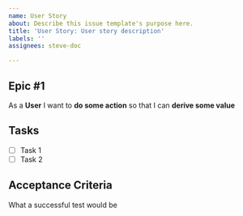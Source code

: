 ```yaml
---
name: User Story
about: Describe this issue template's purpose here.
title: 'User Story: User story description'
labels: ''
assignees: steve-doc

---
```


## Epic #1

As a **User** I want to **do some action** so that I can **derive some value**

## Tasks

* [ ] Task 1
* [ ] Task 2

## Acceptance Criteria

What a successful test would be
